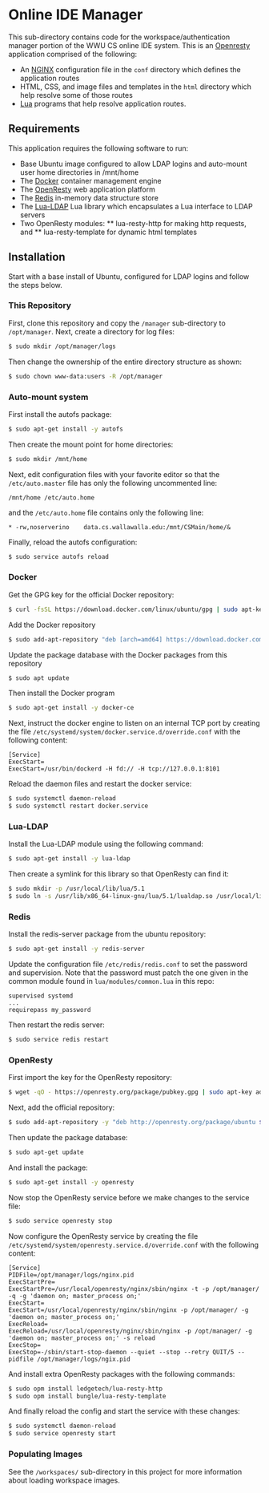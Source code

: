 # Online IDE Manager

This sub-directory contains code for the workspace/authentication
manager portion of the WWU CS online IDE system.  This is an
[Openresty](https://openresty.org/) application comprised of the
following:

* An [NGINX](https://nginx.org/) configuration file in the `conf`
directory which defines the application routes
* HTML, CSS, and image files and templates in the `html` directory
which help resolve some of those routes
* [Lua](https://www.lua.org/) programs that help resolve application
routes.


## Requirements

This application requires the following software to run:

* Base Ubuntu image configured to allow LDAP logins and auto-mount user
home directories in /mnt/home
* The [Docker](https://docker.com/) container management engine
* The [OpenResty](https://openresty.org/) web application platform
* The [Redis](https://redis.io) in-memory data structure store
* The [Lua-LDAP](https://github.com/lualdap/lualdap) Lua library which
encapsulates a Lua interface to LDAP servers
* Two OpenResty modules:
** lua-resty-http for making http requests, and
** lua-resty-template for dynamic html templates


## Installation

Start with a base install of Ubuntu, configured for LDAP logins and
follow the steps below.


### This Repository

First, clone this repository and copy the `/manager` sub-directory to
`/opt/manager`. Next, create a directory for log files:

```bash
$ sudo mkdir /opt/manager/logs
```

Then change the ownership of the entire directory structure as shown:

```bash
$ sudo chown www-data:users -R /opt/manager
```

### Auto-mount system

First install the autofs package:

```bash
$ sudo apt-get install -y autofs
```

Then create the mount point for home directories:

```bash
$ sudo mkdir /mnt/home
```

Next, edit configuration files with your favorite editor so that the
`/etc/auto.master` file has only the following uncommented line:

```
/mnt/home /etc/auto.home
```

and the `/etc/auto.home` file contains only the following line:

```
* -rw,noserverino    data.cs.wallawalla.edu:/mnt/CSMain/home/&
```

Finally, reload the autofs configuration:

```bash
$ sudo service autofs reload
```


### Docker 

Get the GPG key for the official Docker repository:

```bash
$ curl -fsSL https://download.docker.com/linux/ubuntu/gpg | sudo apt-key add -
```

Add the Docker repository

```bash
$ sudo add-apt-repository "deb [arch=amd64] https://download.docker.com/linux/ubuntu bionic stable"
```

Update the package database with the Docker packages from this repository

```bash
$ sudo apt update
```

Then install the Docker program

```bash
$ sudo apt-get install -y docker-ce
```

Next, instruct the docker engine to listen on an internal TCP port by
creating the file `/etc/systemd/system/docker.service.d/override.conf` with the following content:

```
[Service]
ExecStart=
ExecStart=/usr/bin/dockerd -H fd:// -H tcp://127.0.0.1:8101
```

Reload the daemon files and restart the docker service:

```bash
$ sudo systemctl daemon-reload
$ sudo systemctl restart docker.service
```


### Lua-LDAP

Install the Lua-LDAP module using the following command:

```bash
$ sudo apt-get install -y lua-ldap
```

Then create a symlink for this library so that OpenResty can find it:

```bash
$ sudo mkdir -p /usr/local/lib/lua/5.1
$ sudo ln -s /usr/lib/x86_64-linux-gnu/lua/5.1/lualdap.so /usr/local/lib/lua/5.1/lualdap.so
```


### Redis

Install the redis-server package from the ubuntu repository:

```bash
$ sudo apt-get install -y redis-server
```

Update the configuration file `/etc/redis/redis.conf` to set the
password and supervision.  Note that the password must patch the one
given in the common module found in `lua/modules/common.lua` in this
repo: 

```
supervised systemd
...
requirepass my_password
```

Then restart the redis server:

```bash
$ sudo service redis restart
```


### OpenResty

First import the key for the OpenResty repository:

```bash
$ wget -qO - https://openresty.org/package/pubkey.gpg | sudo apt-key add -
```

Next, add the official repository:

```bash
$ sudo add-apt-repository -y "deb http://openresty.org/package/ubuntu $(lsb_release -sc) main"
```

Then update the package database:

```bash
$ sudo apt-get update
```

And install the package:

```bash
$ sudo apt-get install -y openresty
```

Now stop the OpenResty service before we make changes to the service
file:

```bash
$ sudo service openresty stop
```

Now configure the OpenResty service by creating the file
`/etc/systemd/system/openresty.service.d/override.conf` with the following content:

```
[Service]
PIDFile=/opt/manager/logs/nginx.pid
ExecStartPre=
ExecStartPre=/usr/local/openresty/nginx/sbin/nginx -t -p /opt/manager/ -q -g 'daemon on; master_process on;'
ExecStart=
ExecStart=/usr/local/openresty/nginx/sbin/nginx -p /opt/manager/ -g 'daemon on; master_process on;'
ExecReload=
ExecReload=/usr/local/openresty/nginx/sbin/nginx -p /opt/manager/ -g 'daemon on; master_process on;' -s reload
ExecStop=
ExecStop=-/sbin/start-stop-daemon --quiet --stop --retry QUIT/5 --pidfile /opt/manager/logs/ngix.pid
```

And install extra OpenResty packages with the following commands:

```bash
$ sudo opm install ledgetech/lua-resty-http
$ sudo opm install bungle/lua-resty-template
```

And finally reload the config and start the service with these changes:

```bash
$ sudo systemctl daemon-reload
$ sudo service openresty start
```

### Populating Images

See the `/workspaces/` sub-directory in this project for more
information about loading workspace images.